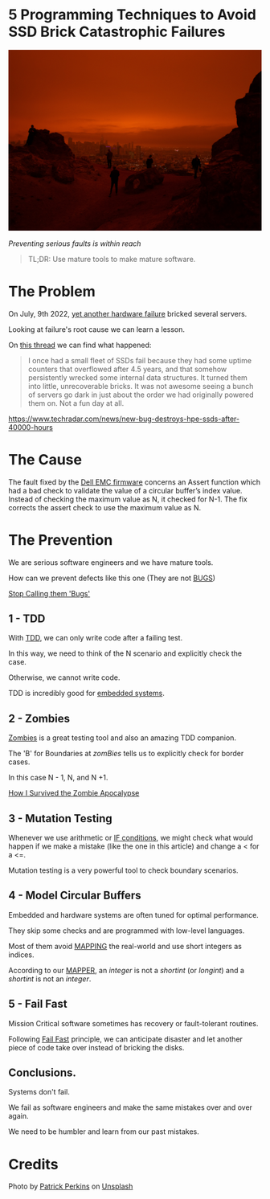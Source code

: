 # 5 Programming Techniques to Avoid SSD Brick Catastrophic Failures

![5 Programming Techniques to Avoid SSD Brick Catastrophic Failures](5%20Programming%20Techniques%20to%20Avoid%20SSD%20Brick%20Catastrophic%20Failures.jpg)

*Preventing serious faults is within reach*

> TL;DR: Use mature tools to make mature software.

# The Problem

On July, 9th 2022, [yet another hardware failure](https://twitter.com/girlhacker/status/1545646297348050946) bricked several servers.

Looking at failure's root cause we can learn a lesson.

On [this thread](https://news.ycombinator.com/item?id=32028511) we can find what happened:

> I once had a small fleet of SSDs fail because they had some uptime counters that overflowed after 4.5 years, and that somehow persistently wrecked some internal data structures. It turned them into little, unrecoverable bricks.
> It was not awesome seeing a bunch of servers go dark in just about the order we had originally powered them on. Not a fun day at all.

https://www.techradar.com/news/new-bug-destroys-hpe-ssds-after-40000-hours

# The Cause

The fault fixed by the [Dell EMC firmware](https://www.dell.com/support/home/es-ar/drivers/driversdetails?driverid=8h6hj&oscode=w12r2) concerns an Assert function which had a bad check to validate the value of a circular buffer’s index value. Instead of checking the maximum value as N, it checked for N-1. The fix corrects the assert check to use the maximum value as N.

# The Prevention

We are serious software engineers and we have mature tools.

How can we prevent defects like this one
(They are not [BUGS](https://github.com/mcsee/Software-Design-Articles/tree/main/Articles/Quality/Stop%20Calling%20them%20'Bugs'/readme.md))

[Stop Calling them 'Bugs'](https://github.com/mcsee/Software-Design-Articles/tree/main/Articles/Quality/Stop%20Calling%20them%20'Bugs'/readme.md)

## 1 - TDD

With [TDD](https://github.com/mcsee/Software-Design-Articles/tree/main/Articles/TDD%20Conference%202021/TDD%20Conference%202021%20-%20All%20Talks/readme.md), we can only write code after a failing test.

In this way, we need to think of the N scenario and explicitly check the case.

Otherwise, we cannot write code.

TDD is incredibly good for [embedded systems](https://amzn.to/3k3Ok1M).

## 2 - Zombies

[Zombies](https://github.com/mcsee/Software-Design-Articles/tree/main/Articles/TDD/How%20I%20Survived%20the%20Zombie%20Apocalypse/readme.md) is a great testing tool and also an amazing TDD companion.

The 'B' for Boundaries at *zomBies* tells us to explicitly check for border cases.

In this case N - 1, N, and N +1.

[How I Survived the Zombie Apocalypse](https://github.com/mcsee/Software-Design-Articles/tree/main/Articles/TDD/How%20I%20Survived%20the%20Zombie%20Apocalypse/readme.md)

## 3 - Mutation Testing

Whenever we use arithmetic or [IF conditions](https://github.com/mcsee/Software-Design-Articles/tree/main/Articles/Theory/How%20to%20Get%20Rid%20of%20Annoying%20IFs%20Forever/readme.md), we might check what would happen if we make a mistake (like the one in this article) and change a < for a <=.
 
Mutation testing is a very powerful tool to check boundary scenarios.

## 4 - Model Circular Buffers

Embedded and hardware systems are often tuned for optimal performance.

They skip some checks and are programmed with low-level languages.

Most of them avoid [MAPPING]((https://github.com/mcsee/Software-Design-Articles/tree/main/Articles/Theory/The%20One%20and%20Only%20Software%20Design%20Principle/readme.md)) the real-world and use short integers as indices.

According to our [MAPPER](https://github.com/mcsee/Software-Design-Articles/tree/main/Articles/Theory/What%20is%20(wrong%20with)%20software/readme.md), an *integer* is not a *shortint* (or *longint*) and a *shortint* is not an *integer*.

## 5 - Fail Fast

Mission Critical software sometimes has recovery or fault-tolerant routines.

Following [Fail Fast](https://github.com/mcsee/Software-Design-Articles/tree/main/Articles/Theory/Fail%20Fast/readme.md) principle, we can anticipate disaster and let another piece of code take over instead of bricking the disks.

## Conclusions.

Systems don't fail.

We fail as software engineers and make the same mistakes over and over again.

We need to be humbler and learn from our past mistakes.

# Credits

Photo by [Patrick Perkins](https://unsplash.com/@patrickperkins) on [Unsplash](https://unsplash.com/s/photos/disaste)
  



